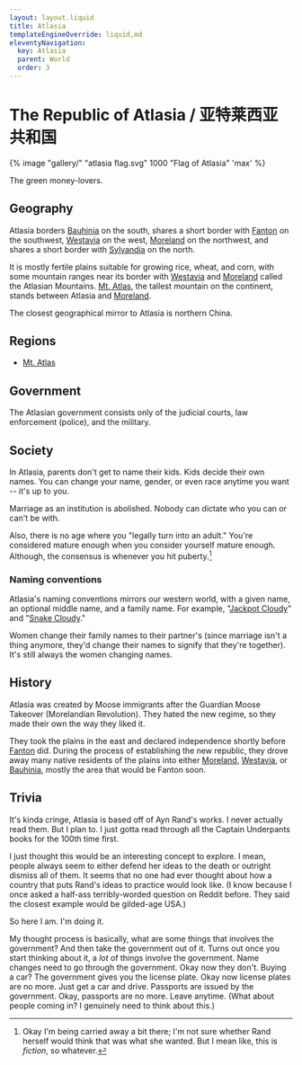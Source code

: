 ```yaml
---
layout: layout.liquid
title: Atlasia
templateEngineOverride: liquid,md
eleventyNavigation:
  key: Atlasia
  parent: World
  order: 3
---
```


# The Republic of Atlasia / 亚特莱西亚共和国

{% image "gallery/" "atlasia flag.svg" 1000 "Flag of Atlasia" 'max' %}

The green money-lovers.

## Geography

Atlasia borders [Bauhinia](/world/bauhinia/) on the south, shares a short border with [Fanton](/world/fanton/) on the southwest, [Westavia](/world/westavia/) on the west, [Moreland](/world/moreland/) on the northwest, and shares a short border with [Sylvandia](/world/sylvandia/) on the north.

It is mostly fertile plains suitable for growing rice, wheat, and corn, with some mountain ranges near its border with [Westavia](/world/westavia/) and [Moreland](/world/moreland/) called the Atlasian Mountains. [Mt. Atlas](/world/atlasia/mt-atlas/), the tallest mountain on the continent, stands between Atlasia and [Moreland](/world/moreland/).

The closest geographical mirror to Atlasia is northern China.

## Regions

- [Mt. Atlas](/world/atlasia/mt-atlas/)

## Government

The Atlasian government consists only of the judicial courts, law enforcement (police), and the military.

## Society

In Atlasia, parents don't get to name their kids. Kids decide their own names. You can change your name, gender, or even race anytime you want -- it's up to you.

Marriage as an institution is abolished. Nobody can dictate who you can or can't be with.

Also, there is no age where you "legally turn into an adult." You're considered mature enough when you consider yourself mature enough. Although, the consensus is whenever you hit puberty.[^1]

[^1]: Okay I'm being carried away a bit there; I'm not sure whether Rand herself would think that was what she wanted. But I mean like, this is *fiction*, so whatever.

### Naming conventions

Atlasia's naming conventions mirrors our western world, with a given name, an optional middle name, and a family name. For example, "[Jackpot Cloudy](/characters/jackpot/)" and "[Snake Cloudy](/characters/snake/)."

Women change their family names to their partner's (since marriage isn't a thing anymore, they'd change their names to signify that they're together). It's still always the women changing names.

## History

Atlasia was created by Moose immigrants after the Guardian Moose Takeover (Morelandian Revolution). They hated the new regime, so they made their own the way they liked it.

They took the plains in the east and declared independence shortly before [Fanton](/world/fanton/) did. During the process of establishing the new republic, they drove away many native residents of the plains into either [Moreland](/world/moreland/), [Westavia](/world/westavia/), or [Bauhinia](/world/bauhinia/), mostly the area that would be Fanton soon.

## Trivia

It's kinda cringe, Atlasia is based off of Ayn Rand's works. I never actually read them. But I plan to. I just gotta read through all the Captain Underpants books for the 100th time first.

I just thought this would be an interesting concept to explore. I mean, people always seem to either defend her ideas to the death or outright dismiss all of them. It seems that no one had ever thought about how a country that puts Rand's ideas to practice would look like. (I know because I once asked a half-ass terribly-worded question on Reddit before. They said the closest example would be gilded-age USA.)

So here I am. I'm doing it.

My thought process is basically, what are some things that involves the government? And then take the government out of it. Turns out once you start thinking about it, a *lot* of things involve the government. Name changes need to go through the government. Okay now they don't. Buying a car? The government gives you the license plate. Okay now license plates are no more. Just get a car and drive. Passports are issued by the government. Okay, passports are no more. Leave anytime. (What about people coming in? I genuinely need to think about this.)
